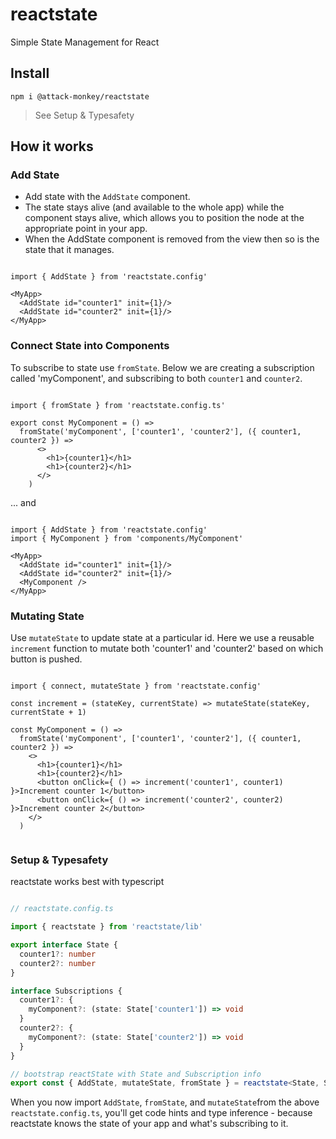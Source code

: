 # reactstate
Simple State Management for React

## Install

`npm i @attack-monkey/reactstate`

> See Setup & Typesafety

## How it works

### Add State

- Add state with the `AddState` component.
- The state stays alive (and available to the whole app) while the component stays alive, which allows you to position the node at the appropriate point in your app.
- When the AddState component is removed from the view then so is the state that it manages.

```tsx

import { AddState } from 'reactstate.config'

<MyApp>
  <AddState id="counter1" init={1}/>
  <AddState id="counter2" init={1}/>
</MyApp>

```

### Connect State into Components

To subscribe to state use `fromState`. Below we are creating a subscription called 'myComponent', and subscribing to 
both `counter1` and `counter2`.

```tsx

import { fromState } from 'reactstate.config.ts'

export const MyComponent = () => 
  fromState('myComponent', ['counter1', 'counter2'], ({ counter1, counter2 }) =>
      <>
        <h1>{counter1}</h1>
        <h1>{counter2}</h1>
      </>
    )

```

... and

```tsx

import { AddState } from 'reactstate.config'
import { MyComponent } from 'components/MyComponent'

<MyApp>
  <AddState id="counter1" init={1}/>
  <AddState id="counter2" init={1}/>
  <MyComponent />
</MyApp>

```

### Mutating State

Use `mutateState` to update state at a particular id.
Here we use a reusable `increment` function to mutate both 'counter1' and 'counter2' based on which button is pushed.

```tsx

import { connect, mutateState } from 'reactstate.config'

const increment = (stateKey, currentState) => mutateState(stateKey, currentState + 1)

const MyComponent = () =>
  fromState('myComponent', ['counter1', 'counter2'], ({ counter1, counter2 }) =>
    <>
      <h1>{counter1}</h1>
      <h1>{counter2}</h1>
      <button onClick={ () => increment('counter1', counter1) }>Increment counter 1</button>
      <button onClick={ () => increment('counter2', counter2) }>Increment counter 2</button>
    </>
  ) 


```

### Setup & Typesafety

reactstate works best with typescript

```typescript

// reactstate.config.ts

import { reactstate } from 'reactstate/lib'

export interface State {
  counter1?: number
  counter2?: number
}

interface Subscriptions {
  counter1?: {
    myComponent?: (state: State['counter1']) => void
  }
  counter2?: {
    myComponent?: (state: State['counter2']) => void
  }
}

// bootstrap reactState with State and Subscription info
export const { AddState, mutateState, fromState } = reactstate<State, Subscriptions>()

```

When you now import `AddState`, `fromState`, and `mutateState`from the above `reactstate.config.ts`, you'll get code hints and type inference - because reactstate knows the state of your app and what's subscribing to it.

